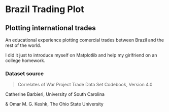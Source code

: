 # Brazil Trading Plot
## Plotting international trades

An educational experience plotting comercial trades between Brazil and the rest of the world.

I did it just to introduce myself on Matplotlib and help my girlfriend on an college homework.

### Dataset source

> Correlates of War Project Trade Data Set Codebook, Version 4.0

Catherine Barbieri, University of South Carolina

& Omar M. G. Keshk, The Ohio State University

